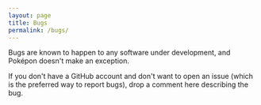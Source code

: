 ```yaml
---
layout: page
title: Bugs
permalink: /bugs/
---
```


Bugs are known to happen to any software under development, and Pok&eacute;pon doesn't make an exception.

If you don't have a GitHub account and don't want to open an issue (which is the preferred way to report bugs), drop a comment here describing the bug.
